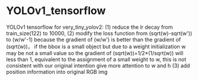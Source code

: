 # YOLOv1_tensorflow
YOLOv1 tensorflow
for very_tiny_yolov2:
(1)  reduce the lr decay from train_size(122) to 10000,
(2)  modify the loss function from (sqrt(w)-sqrt(w')) to (w/w'-1) because the gradient of (w/w') is better than the gradient of (sqrt(w))， if the bbox is a small object but due to a weight initialization w may be not a small value so the gradient of (sqrt(w))=1/2*(1/sqrt(w)) will less than 1, equivalent to the assignment of a small weight to w, this is not consistent with our original intention give more attention to w and h
(3)  add position information into original RGB img
